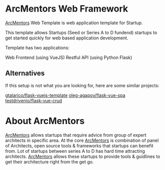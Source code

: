 # ArcMentors Web Framework

[ArcMentors](https://arcmentors.com/) Web Template is web application template for Startup.

This template allows Startups (Seed or Series A to D fundend) startups to get started quickly for web based application development.

Template has two applications:

Web Frontend (using VueJS)
Restful API (using Python Flask)

## Alternatives
If this setup is not what you are looking for, here are some similar projects:

[gtalarico/flask-vuejs-template](https://github.com/gtalarico/flask-vuejs-template)
[oleg-agapov/flask-vue-spa](https://github.com/oleg-agapov/flask-vue-spa)
[testdrivenio/flask-vue-crud](https://github.com/testdrivenio/flask-vue-crud)

# About ArcMentors

[ArcMentors](https://arcmentors.com/) allows startups that require advice from group of expert architects in specific area. At the core [ArcMentors](https://arcmentors.com/) is combination of panel of Architects, open source tools & frameworks that startups can benefit from. Lot of startups between series A to D has hard time attracting architects. [ArcMentors](https://arcmentors.com/) allows these startups to provide tools & guidlines to get their architecture right from the get go.
